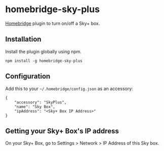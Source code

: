 # homebridge-sky-plus

[Homebridge](https://github.com/nfarina/homebridge) plugin to turn on/off a Sky+ box.

## Installation

Install the plugin globally using npm.

```
npm install -g homebridge-sky-plus
```

## Configuration

Add this to your `~/.homebridge/config.json` as an accessory:
```
{
	"accessory": "SkyPlus",
	"name": "Sky Box",
	"ipAddress": "<Sky+ Box IP Address>"
}
```

## Getting your Sky+ Box's IP address

On your Sky+ Box, go to Settings > Network > IP Address of this Sky box.
